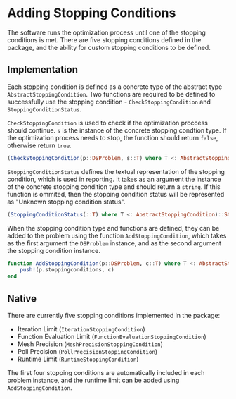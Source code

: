 # Adding Stopping Conditions

The software runs the optimization process until one of the stopping conditions is met. There are five stopping conditions defined in the package, and the ability for custom stopping conditions to be defined.

## Implementation

Each stopping condition is defined as a concrete type of the abstract type `AbstractStoppingCondition`. Two functions are required to be defined to successfully use the stopping condition - `CheckStoppingCondition` and `StoppingConditionStatus`.

`CheckStoppingCondition` is used to check if the optimization proccess should continue. `s` is the instance of the concrete stopping condtion type. If the optimization process needs to stop, the function should return `false`, otherwise return `true`.

```julia
(CheckStoppingCondition(p::DSProblem, s::T) where T <: AbstractStoppingCondition)::Bool
```

`StoppingConditionStatus` defines the textual representation of the stopping condition, which is used in reporting. It takes as an argument the instance of the concrete stopping condition type and should return a `string`. If this function is ommited, then the stopping condition status will be represented as "Unknown stopping condition status".

```julia
(StoppingConditionStatus(::T) where T <: AbstractStoppingCondition)::String
```

When the stopping condition type and functions are defined, they can be added to the problem using the function `AddStoppingCondition`, which takes as the first argument the `DSProblem` instance, and as the second argument the stopping condition instance.

```julia
function AddStoppingCondition(p::DSProblem, c::T) where T <: AbstractStoppingCondition
    push!(p.stoppingconditions, c)
end
```

## Native

There are currently five stopping conditions implemented in the package:

- Iteration Limit (`IterationStoppingCondition`)
- Function Evaluation Limit (`FunctionEvaluationStoppingCondition`)
- Mesh Precision (`MeshPrecisionStoppingCondition`)
- Poll Precision (`PollPrecisionStoppingCondition`)
- Runtime Limit (`RuntimeStoppingCondition`)

The first four stopping conditions are automatically included in each problem instance, and the runtime limit can be added using `AddStoppingCondition`.

